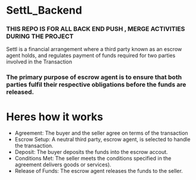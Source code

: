 # SettL_Backend
### THIS REPO IS FOR ALL BACK END PUSH , MERGE ACTIVITIES DURING THE PROJECT
Settl is a financial arrangement where a third party known as an escrow agent holds, and  regulates payment of funds required for two parties involved in the Transaction

### The primary purpose of escrow agent is to ensure that both parties fulfil their respective obligations before the funds are released.

# Heres how it works
* Agreement: The buyer and the seller agree on terms of the transaction
* Escrow Setup: A neutral third party, escrow agent, is selected to handle the transaction.
* Deposit: The buyer deposits the funds into the escrow accout.
* Conditions Met: The seller meets the conditions specified in the agreement delivers goods or services).
* Release of Funds: The escrow agent releases the funds to the seller.
